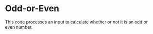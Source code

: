 # Odd-or-Even
This code processes an input to calculate whether or not it is an odd or even number. 
